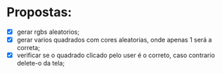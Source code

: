 # Propostas:
- [x] gerar rgbs aleatorios;
- [x] gerar varios quadrados com cores aleatorias, onde apenas 1 será a correta;
- [x] verificar se o quadrado clicado pelo user é o correto, caso contrario delete-o da tela;
